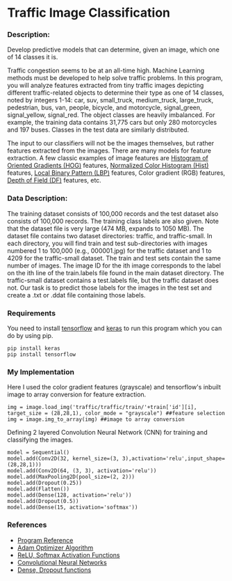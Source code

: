 # Traffic Image Classification

### Description:
Develop predictive models that can determine, given an image, which one of 14 classes it is. 

Traffic congestion seems to be at an all-time high. Machine Learning methods must be developed to help solve traffic problems. In this program, you will analyze features extracted from tiny traffic images depicting different traffic-related objects to determine their type as one of 14 classes, noted by integers 1-14: car, suv, small_truck, medium_truck, large_truck, pedestrian, bus, van, people, bicycle, and motorcycle, signal_green, signal_yellow, signal_red.
The object classes are heavily imbalanced. For example, the training data contains 31,775 cars but only 280 motorcycles and 197 buses. Classes in the test data are similarly distributed.

The input to our classifiers will not be the images themselves, but rather features extracted from the images. There are many models for feature extraction. A few classic examples of image features are [Histogram of Oriented Gradients (HOG)](http://scikit-image.org/docs/dev/auto_examples/features_detection/plot_hog.html) features, [Normalized Color Histogram (Hist)](https://docs.opencv.org/3.3.1/d1/db7/tutorial_py_histogram_begins.html) features, [Local Binary Pattern (LBP)](http://scikit-image.org/docs/dev/auto_examples/features_detection/plot_local_binary_pattern.html) features, Color gradient (RGB) features, [Depth of Field (DF)](https://en.wikipedia.org/wiki/Depth_of_field) features, etc.

### Data Description:
The training dataset consists of 100,000 records and the test dataset also consists of 100,000 records. The training class labels are also given.
Note that the dataset file is very large (474 MB, expands to 1050 MB). 
The dataset file contains two dataset directories: traffic, and traffic-small. In each directory, you will find train and test sub-directories with images numbered 1 to 100,000 (e.g., 000001.jpg) for the traffic dataset and 1 to 4209 for the traffic-small dataset. The train and
test sets contain the same number of images. The image ID for the ith image corresponds to the label on the ith line of the train.labels file found in the main dataset directory. The traffic-small dataset contains a test.labels file, but the traffic dataset does not.
Our task is to predict those labels for the images in the test set and create a .txt or .ddat file containing those labels.

### Requirements
You need to install [tensorflow](https://anaconda.org/conda-forge/tensorflow) and [keras](https://anaconda.org/conda-forge/keras) to run this program which you can do by using pip.
```
pip install keras
pip install tensorflow
```
### My Implementation
Here I used the color gradient features (grayscale) and tensorflow's inbuilt image to array conversion for feature extraction. 
```
img = image.load_img('traffic/traffic/train/'+train['id'][i], target_size = (28,28,1), color_mode = "grayscale") ##feature selection
img = image.img_to_array(img) ##image to array conversion
```
Defining 2 layered Convolution Neural Network (CNN) for training and classifying the images.
```
model = Sequential()
model.add(Conv2D(32, kernel_size=(3, 3),activation='relu',input_shape=(28,28,1)))
model.add(Conv2D(64, (3, 3), activation='relu'))
model.add(MaxPooling2D(pool_size=(2, 2)))
model.add(Dropout(0.25))
model.add(Flatten())
model.add(Dense(128, activation='relu'))
model.add(Dropout(0.5))
model.add(Dense(15, activation='softmax'))
```
### References
- [Program Reference](https://www.analyticsvidhya.com/blog/2019/01/build-image-classification-model-10-minutes/)
- [Adam Optimizer Algorithm](https://machinelearningmastery.com/adam-optimization-algorithm-for-deep-learning/)
- [ReLU, Softmax Activation Functions](https://towardsdatascience.com/activation-functions-neural-networks-1cbd9f8d91d6)
- [Convolutional Neural Networks](https://keras.io/layers/convolutional/)
- [Dense, Dropout functions](https://keras.io/layers/core/)
